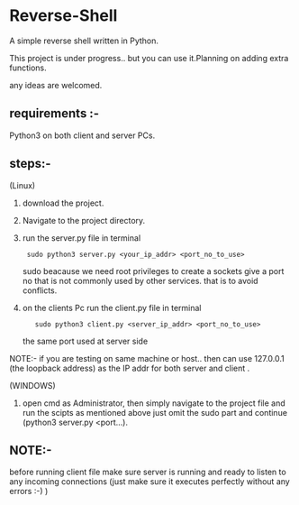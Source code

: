 # Reverse-Shell
A simple reverse shell written in Python.

This project is under progress.. but you can use it.Planning on adding extra functions.

any ideas are welcomed.

## requirements :-
   Python3 on both client and server PCs.
## steps:-
  (Linux)
1. download the project.
2. Navigate to the project directory.
3. run the  server.py file in terminal

        sudo python3 server.py <your_ip_addr> <port_no_to_use>
        
   
     sudo beacause we need root privileges to create a sockets
     give a port no that is not commonly used by other services. that is to avoid conflicts.
         
 4. on the clients Pc run the client.py file in  terminal
 
           sudo python3 client.py <server_ip_addr> <port_no_to_use> 
            
      the same port used at server side
      
 NOTE:- if you are testing on same machine or host.. then can use 127.0.0.1 (the loopback address) as the IP addr for both 
 server and client .
      
     
  (WINDOWS)
    
 1. open cmd as Administrator, then simply navigate to the project file and run the scipts as mentioned above just omit the sudo
    part and continue (python3 server.py <port...).
  
  

  
  
  ## NOTE:- 
   before running client file make sure server is running and ready to listen to any incoming connections (just make sure 
   it executes perfectly without any errors :-) )
